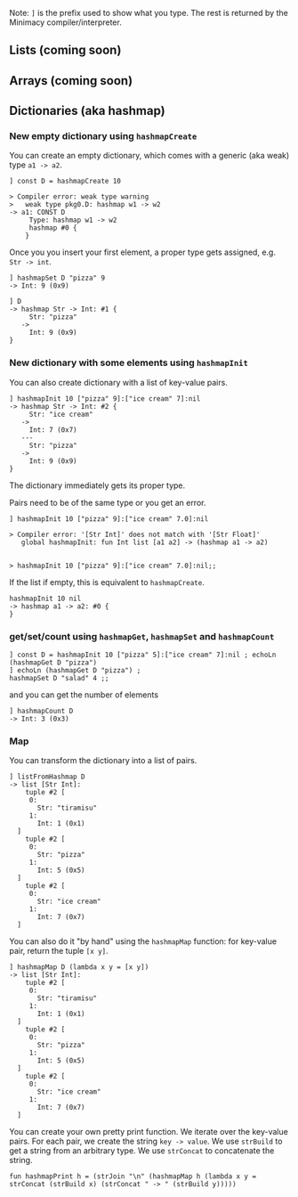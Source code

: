 
Note: `]` is the prefix used to show what you type. The rest is returned by the Minimacy compiler/interpreter.


## Lists (coming soon)

## Arrays (coming soon)

## Dictionaries (aka hashmap)

### New empty dictionary using `hashmapCreate`
You can create an empty dictionary, which comes with a generic (aka weak) type `a1 -> a2`.

```
] const D = hashmapCreate 10

> Compiler error: weak type warning
>   weak type pkg0.D: hashmap w1 -> w2
-> a1: CONST D
     Type: hashmap w1 -> w2
     hashmap #0 {
    }
```

Once you you insert your first element, a proper type gets assigned, e.g. `Str -> int`.
```
] hashmapSet D "pizza" 9
-> Int: 9 (0x9)

] D
-> hashmap Str -> Int: #1 {
     Str: "pizza"
   ->
     Int: 9 (0x9)
}
```

### New dictionary with some elements using `hashmapInit`
You can also create dictionary with a list of key-value pairs.

```
] hashmapInit 10 ["pizza" 9]:["ice cream" 7]:nil
-> hashmap Str -> Int: #2 {
     Str: "ice cream"
   ->
     Int: 7 (0x7)
   ---
     Str: "pizza"
   ->
     Int: 9 (0x9)
}
```
The dictionary immediately gets its proper type.


Pairs need to be of the same type or you get an error.
```
] hashmapInit 10 ["pizza" 9]:["ice cream" 7.0]:nil

> Compiler error: '[Str Int]' does not match with '[Str Float]'
   global hashmapInit: fun Int list [a1 a2] -> (hashmap a1 -> a2)


> hashmapInit 10 ["pizza" 9]:["ice cream" 7.0]:nil;;
```

If the list if empty, this is equivalent to `hashmapCreate`.

```
hashmapInit 10 nil
-> hashmap a1 -> a2: #0 {
}
```

### get/set/count using `hashmapGet`, `hashmapSet` and `hashmapCount`

```
] const D = hashmapInit 10 ["pizza" 5]:["ice cream" 7]:nil ; echoLn (hashmapGet D "pizza")
] echoLn (hashmapGet D "pizza") ;
hashmapSet D "salad" 4 ;;
```

and you can get the number of elements

```
] hashmapCount D
-> Int: 3 (0x3)
```

### Map
You can transform the dictionary into a list of pairs.

```
] listFromHashmap D
-> list [Str Int]:
    tuple #2 [
     0:
       Str: "tiramisu"
     1:
       Int: 1 (0x1)
  ]
    tuple #2 [
     0:
       Str: "pizza"
     1:
       Int: 5 (0x5)
  ]
    tuple #2 [
     0:
       Str: "ice cream"
     1:
       Int: 7 (0x7)
  ]
````

You can also do it "by hand" using the `hashmapMap` function: for key-value pair, return the tuple `[x y]`.
```
] hashmapMap D (lambda x y = [x y])
-> list [Str Int]:
    tuple #2 [
     0:
       Str: "tiramisu"
     1:
       Int: 1 (0x1)
  ]
    tuple #2 [
     0:
       Str: "pizza"
     1:
       Int: 5 (0x5)
  ]
    tuple #2 [
     0:
       Str: "ice cream"
     1:
       Int: 7 (0x7)
  ]
```

You can create your own pretty print function.
We iterate over the key-value pairs. For each pair, we create the string `key -> value`. We use `strBuild` to get a string from an arbitrary type. We use `strConcat` to concatenate the string.

```
fun hashmapPrint h = (strJoin "\n" (hashmapMap h (lambda x y = strConcat (strBuild x) (strConcat " -> " (strBuild y)))))
```
    
